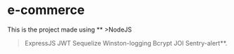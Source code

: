 # e-commerce

This is the project made using 
** >NodeJS
>ExpressJS
>JWT
>Sequelize
>Winston-logging
>Bcrypt
>JOI
>Sentry-alert**.



